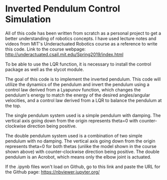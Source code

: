 # Inverted Pendulum Control Simulation

All of this code has been written from scratch as a personal project to get a better understanding of robotics concepts. I have used lecture notes and videos from MIT's Underactuated Robotics course as a reference to write this code. Link to the course webpage: http://underactuated.csail.mit.edu/Spring2019/index.html

To be able to use the LQR function, it is necessary to install the control package as well as the slycot module. 

The goal of this code is to implement the inverted pendulum. This code will utilize the dynamics of the pendulum and invert the pendulum using a control law derived from a Lyapunov function, which changes the pendulum's energy to match the energy of the desired angles/angular velocities, and a control law derived from a LQR to balance the pendulum at the top.

The single pendulum system used is a simple pendulum with damping. The vertical axis going down from the origin represents theta=0 with counter-clockwise direction being positive.

The double pendulum system used is a combination of two simple pendulum with no damping. The vertical axis going down from the origin represents theta=0 for both thetas (unlike the model shown in the course shown above) with counter-clockwise direction being positive. The double pendulum is an Acrobot, which means only the elbow joint is actuated.

If the .ipynb files won't load on Github, go to this link and paste the URL for the Github page: https://nbviewer.jupyter.org/